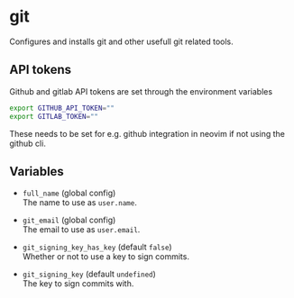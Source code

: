 # git

Configures and installs git and other usefull git related tools.

## API tokens

Github and gitlab API tokens are set through the environment variables

```zsh
export GITHUB_API_TOKEN=""
export GITLAB_TOKEN=""
```

These needs to be set for e.g. github integration in neovim if not using the
github cli.

## Variables

 * `full_name` (global config)<br/>
   The name to use as `user.name`.
 * `git_email` (global config)<br/>
   The email to use as `user.email`.

 * `git_signing_key_has_key` (default `false`)<br/>
   Whether or not to use a key to sign commits.
 * `git_signing_key` (default `undefined`)<br/>
   The key to sign commits with.
